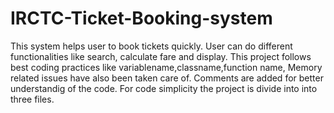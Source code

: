 # IRCTC-Ticket-Booking-system

This system helps user to book tickets quickly.
User can do different functionalities like search, calculate fare and display.
This project follows best coding practices like variablename,classname,function name, Memory related issues have also been taken care of.
Comments are added for better understandig of the code.
For code simplicity the project is divide into into three files.
